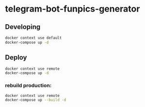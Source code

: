 # telegram-bot-funpics-generator

## Developing

```bash
docker context use default
docker-compose up -d
```

## Deploy

```bash
docker context use remote
docker-compose up -d
```

### rebuild production:

```bash
docker context use remote
docker-compose up --build -d
```
